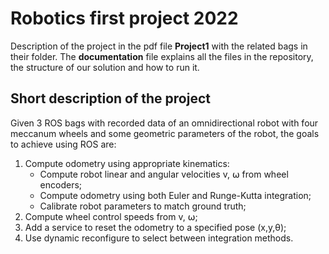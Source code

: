 # Robotics first project 2022 
Description of the project in the pdf file **Project1** with the related bags in their folder. 
The **documentation** file explains all the files in the repository, the structure of our solution and how to run it.

## Short description of the project

Given 3 ROS bags with recorded data of an omnidirectional robot with four meccanum wheels and some geometric parameters of the robot, the goals to achieve using ROS are:
1. Compute odometry using appropriate kinematics:
    - Compute robot linear and angular velocities v, ⍵ from wheel encoders;
    - Compute odometry using both Euler and Runge-Kutta integration;
    - Calibrate robot parameters to match ground truth;
2. Compute wheel control speeds from v, ⍵;
3. Add a service to reset the odometry to a specified pose (x,y,θ);
4. Use dynamic reconfigure to select between integration methods.
